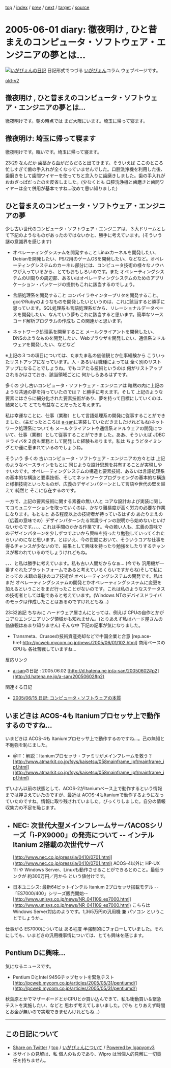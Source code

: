 [top](../index.html) 
 / [index](index.html) 
 / [prev](ig050531.html) 
 / [next](ig050606.html) 
 / [target](http://www.igapyon.jp/igapyon/diary/2005/ig050601.html) 
 / [source](https://github.com/igapyon/diary/blob/master/2005/ig050601.src.md) 

2005-06-01 diary: 徹夜明け , ひと昔まえのコンピュータ・ソフトウェア・エンジニアの夢とは…
=====================================================================================================
[![いがぴょんの日記](http://www.igapyon.jp/igapyon/diary/images/iga200306s.jpg "いがぴょん")](http://www.igapyon.jp/igapyon/diary/memo/memoigapyon.html) 日記形式でつづる [いがぴょん](http://www.igapyon.jp/igapyon/diary/memo/memoigapyon.html)コラム ウェブページです。

[old-v2](ig050601-orig.html)

## 徹夜明け , ひと昔まえのコンピュータ・ソフトウェア・エンジニアの夢とは…

徹夜明けです。朝の時点では まだ大阪にいます。埼玉に帰って寝ます。


## 徹夜明け: 埼玉に帰って寝ます

徹夜明けです。眠いです。埼玉に帰って寝ます。

23:29 なんだか 歯茎から血がだらだらと出てきます。そういえば ここのところ忙しすぎて歯の手入れが全くなっていませんでした。口腔洗浄機を利用した後、歯磨きをして歯間ワイヤーを使ってちと念入りに歯磨きしました。歯の手入れがおおざっぱだったのを反省しました。(少なくとも 口腔洗浄機と歯磨きと歯間ワイヤーは全て併用が基本ですね…改めて思い知りました)

## ひと昔まえのコンピュータ・ソフトウェア・エンジニアの夢

少し古い世代のコンピュータ・ソフトウェア・エンジニアは、３大ドリームとして下記のようなものがあったのではないかと、勝手に考えています。(そういう謎の意識界を感じます)

* オペレーティングシステムを開発すること
  Linuxカーネルを開発したい、Debianを開発したい、PS/2用のゲームOSを開発したい、などなど。オペレーティングシステムのカーネル部分には、コンピュータ技術の様々なノウハウが入っているから、とてもおもしろいのです。また
  オペレーティングシステムのUI周りの周辺部、あるいはオペレーティングシステムのためのアプリケーション・パッケージの提供もこれに該当するのでしょう。
  
* 言語処理系を開発すること
  コンパイラやインタープリタを開発すること。gccやRubyのようなものを開発したいというのは、これに該当すると勝手に思っています。SQL処理系も言語処理系だから、リレーショナルデータベースを開発したい、なんていう夢もこれに該当すると思います。簡単なソースコード解析プログラムの作成も
  この関連かと思います。
  
* ネットワーク処理系を開発すること
  メールクライアントを開発したい、DNSのようなものを開発したい、Webブラウザを開発したい、通信系ミドルウェアを開発したい、などなど

※上記の３つの項目については、たまたま私の価値観とか仕事経験から こういったリストアップになっています。人・あるいは職種によっては 全く別のリストアップになることでしょうね。でもコアたる技術というのは 何がリストアップされるかはさておき、該当領域ごとに 何かしらあるはずです。

多くの 少し古いコンピュータ・ソフトウェア・エンジニアは 暗黙の内に上記のような共通の夢を持っていたのでは？ と勝手に考えます。そして 上記のような要素にはさらに細分化された要素技術があり、夢を持って目標にしていくのは、結果として とても有益なことだったと考えます。

私は幸運なことに、仕事（業務）として言語処理系の開発に従事することができました。(主だったところは [a-san](http://d.hatena.ne.jp/a-san/)に実装していただきましたけれどもね)ネットワーク処理系についても メールクライアントや通信系ミドルウェアの開発について、仕事（業務）として従事することができました。ああ、そういえば
JDBCドライバを２度も業務として開発した経験もあります。私は ちょうどタイミングとか運に恵まれているのでしょうね。

そういう 多くの 古いコンピュータ・ソフトウェア・エンジニアの方々とは 上記のようなベースラインをもとに 同じような設計思想を共有することが実現しやすいのです。オペレーティングシステムの構造と要素技術、あるいは言語処理系の基本的な構造と要素技術、そしてネットワークプログラミングの基本的な構造と様相技術といったものが、広義のデザインパターンとして言語や世代の壁を越えて 純然と そこに存在するのです。

一方で、上記の要素技術に関する素養の無い人と コアな設計および実装に関してコミュニケーションを取っていくのは、かなり難易度が高く労力の必要な作業になります。もともと ある程度以上の技術者が持っているはずの あたりまえの（広義の意味での）デザインパターンたる常識ラインの説明から始めないといけないからです。、、、これは手間のかかる作業です。今の若い人も、広義の意味でのデザインパターンを少しずつでよいから興味を持ったり勉強していってくれたらいいのになと思います。とはいえ、今の世間において、そういうコアな仕事を得るチャンスが少ないので、結果として興味を持ったり勉強をしたりするチャンスが奪われているのでしょうけれどもね。

、、、と私は勝手に考えています。私も古い人間だからなぁ… (今でも 汎用機が一番すぐれたプラットフォームであると考えているくらいですからね)そして私にとっての 未踏の最後のコア技術が オペレーティングシステムの開発です。私はまだ オペレーティングシステムの開発とかオペレーティングシステムに変更を加えるということをまだ行ったことがないのです。これは私のようなステータスの技術者としては恥であると考えています。(Windows NTのデバイスドライバのモックは作成したことはあるのですけれどもね…)

23:32追記 ちなみに ハードウェア屋さんにとっては、例えば CPUの自作とかがコアなエンジニアリング領域かも知れません。(とりあえず私はハード屋さんの価値観はあまり知りません) そんな中 下記の記事が気になりました。

* Transmeta、Crusoeの技術資産売却などで中国企業と合意
  [rep.ace-href:http://pcweb.mycom.co.jp/news/2005/06/01/102.html]
  商用ベースのCPUも 各社苦戦していますね…

反応リンク

* [a-san](http://d.hatena.ne.jp/a-san/)の日記 : 2005.06.02
  [http://d.hatena.ne.jp/a-san/20050602#p2](http://d.hatena.ne.jp/a-san/20050602#p2)

関連する日記

* [2005/06/15 日記: コンピュータ・ソフトウェアの本質](ig050615.html)

## いまどきは ACOS-4も Itaniumプロセッサ上で動作するのですね…

いまどきは ACOS-4も Itaniumプロセッサ上で動作するのですね…。己の無知と不勉強を恥じました。

* ＠IT：解説：Itaniumプロセッサ・ファミリがメインフレームを救う？
  [http://www.atmarkit.co.jp/fsys/kaisetsu/058mainframe_ipf/mainframe_ipf.html](http://www.atmarkit.co.jp/fsys/kaisetsu/058mainframe_ipf/mainframe_ipf.html)

ずいぶん以前の状態として、ACOS-2がItaniumベース上で動作するという情報までは押さえていたのですが、最近は ACOS-4もItaniumで動作するようになっていたのですね。情報に取り残されていました。びっくりしました。自分の情報収集力の不足を恥じます。

* NEC: 次世代大型メインフレームサーバACOSシリーズ「i-PX9000」の発売について -- インテル Itanium 2搭載の次世代サーバ
  --
  [http://www.nec.co.jp/press/ja/0410/0701.html](http://www.nec.co.jp/press/ja/0410/0701.html)
  ACOS-4以外に HP-UX 11i や Windows Server、Linuxも動作させることができるとのこと。最低ランクが 約300万円／月から
  という値付けです。
  
* 日本ユニシス: 最新64ビットインテル Itanium 2プロセッサ搭載モデル --「ES7000/400」シリーズ販売開始--
  [http://www.unisys.co.jp/news/NR_041109_es7000.html](http://www.unisys.co.jp/news/NR_041109_es7000.html)
  こちらは Windows Server対応のようです。1,365万円の汎用機 兼 パソコン ということでしょうか…

仕事がら ES7000については ある程度 半強制的にフォローしていました。それにしても、いまどきの汎用機事情については、とても興味を感じます。

## Pentium Dに興味…

気になるニュースです。

* Pentium DとIntel 945Gチップセットを緊急テスト
  [http://pcweb.mycom.co.jp/articles/2005/05/31/pentiumd/](http://pcweb.mycom.co.jp/articles/2005/05/31/pentiumd/)

秋葉原とかでマザーボードとかCPUとか買い込んできて、私も衝動買い＆緊急テストを実施したい、などと 思わず考えてしまいました。(でも とりあえず時間とお金が無いので実現できませんけれどもね…)


----------------------------------------------------------------------------------------------------

## この日記について

* [Share on Twitter](https://twitter.com/intent/tweet?hashtags=igapyon%2Cdiary%2C%E3%81%84%E3%81%8C%E3%81%B4%E3%82%87%E3%82%93&text=%E5%BE%B9%E5%A4%9C%E6%98%8E%E3%81%91+%2C+%E3%81%B2%E3%81%A8%E6%98%94%E3%81%BE%E3%81%88%E3%81%AE%E3%82%B3%E3%83%B3%E3%83%94%E3%83%A5%E3%83%BC%E3%82%BF%E3%83%BB%E3%82%BD%E3%83%95%E3%83%88%E3%82%A6%E3%82%A7%E3%82%A2%E3%83%BB%E3%82%A8%E3%83%B3%E3%82%B8%E3%83%8B%E3%82%A2%E3%81%AE%E5%A4%A2%E3%81%A8%E3%81%AF%E2%80%A6&url=http%3A%2F%2Fwww.igapyon.jp%2Figapyon%2Fdiary%2F2005%2Fig050601.html) / [top](../index.html) / [いがぴょんについて](http://www.igapyon.jp/igapyon/diary/memo/memoigapyon.html) / [Powered by Igapyonv3](https://github.com/igapyon/igapyonv3)
* 本サイトの見解は、私 個人のものであり、Wipro は当個人的見解に一切責任を持ちません。 
